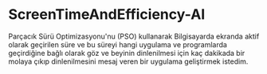 # ScreenTimeAndEfficiency-AI
Parçacık Sürü Optimizasyonu'nu (PSO) kullanarak Bilgisayarda ekranda aktif olarak geçirilen süre ve bu süreyi hangi uygulama ve programlarda geçirdiğine bağlı olarak göz ve beyinin dinlenilmesi için kaç dakikada bir molaya çıkıp dinlenilmesini mesaj veren bir uygulama geliştirmek istedim.
